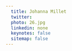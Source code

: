 ```yaml
---
  title: Johanna Millet
  twitter: 
  photo: 26.jpg
  linkedin: none
  keynotes: false
  sitemap: false
---
```


